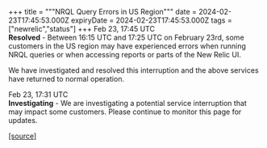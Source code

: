 +++
title = """NRQL Query Errors in US Region"""
date = 2024-02-23T17:45:53.000Z
expiryDate = 2024-02-23T17:45:53.000Z
tags = ["newrelic","status"]
+++
Feb 23, 17:45 UTC  
**Resolved** - Between 16:15 UTC and 17:25 UTC on February 23rd, some customers in the US region may have experienced errors when running NRQL queries or when accessing reports or parts of the New Relic UI.  
  
We have investigated and resolved this interruption and the above services have returned to normal operation.

Feb 23, 17:31 UTC  
**Investigating** - We are investigating a potential service interruption that may impact some customers. Please continue to monitor this page for updates.

[[source]](https://status.newrelic.com/incidents/b029vj9vfc6g)
